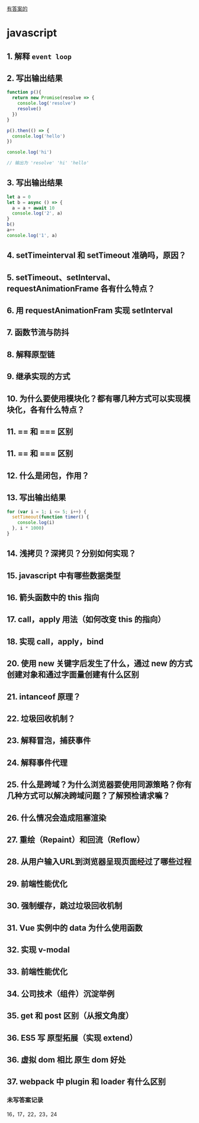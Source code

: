 [有答案的](https://github.com/QiShaoXuan/interview-summary/blob/master/answer.md)

# javascript

## 1. 解释 `event loop`
## 2. 写出输出结果
```js
function p(){
  return new Promise(resolve => {
    console.log('resolve')
    resolve()
  })
}

p().then(() => {
  console.log('hello')
})

console.log('hi')

// 输出为 'resolve' 'hi' 'hello'
```
## 3. 写出输出结果
```js
let a = 0
let b = async () => {
  a = a + await 10
  console.log('2', a)
}
b()
a++
console.log('1', a)
```
## 4. setTimeinterval 和 setTimeout 准确吗，原因？
## 5. setTimeout、setInterval、requestAnimationFrame 各有什么特点？
## 6. 用 requestAnimationFram 实现 setInterval
## 7. 函数节流与防抖
## 8. 解释原型链
## 9. 继承实现的方式
## 10. 为什么要使用模块化？都有哪几种方式可以实现模块化，各有什么特点？
## 11. == 和 === 区别
## 11. == 和 === 区别
## 12. 什么是闭包，作用？
## 13. 写出输出结果
```js
for (var i = 1; i <= 5; i++) {
  setTimeout(function timer() {
    console.log(i)
  }, i * 1000)
}
```
## 14. 浅拷贝？深拷贝？分别如何实现？
## 15. javascript 中有哪些数据类型
## 16. 箭头函数中的 this 指向
## 17. call，apply 用法（如何改变 this 的指向）
## 18. 实现 call，apply，bind
## 20. 使用 new 关键字后发生了什么，通过 new 的方式创建对象和通过字面量创建有什么区别
## 21. intanceof 原理？
## 22. 垃圾回收机制？
## 23. 解释冒泡，捕获事件
## 24. 解释事件代理
## 25. 什么是跨域？为什么浏览器要使用同源策略？你有几种方式可以解决跨域问题？了解预检请求嘛？
## 26. 什么情况会造成阻塞渲染
## 27. 重绘（Repaint）和回流（Reflow）
## 28. 从用户输入URL到浏览器呈现页面经过了哪些过程
## 29. 前端性能优化
## 30. 强制缓存，跳过垃圾回收机制
## 31. Vue 实例中的 data 为什么使用函数
## 32. 实现 v-modal
## 33. 前端性能优化
## 34. 公司技术（组件）沉淀举例
## 35. get 和 post 区别（从报文角度）
## 36.  ES5 写 原型拓展（实现 extend）
## 36. 虚拟 dom 相比 原生 dom 好处
## 37. webpack 中 plugin 和 loader 有什么区别


### 未写答案记录
16，17，22，23，24




